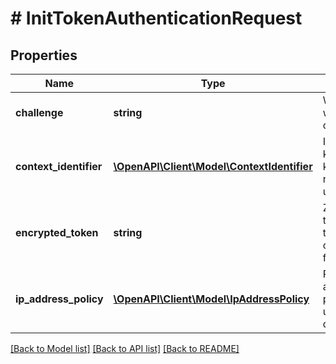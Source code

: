 # # InitTokenAuthenticationRequest

## Properties

Name | Type | Description | Notes
------------ | ------------- | ------------- | -------------
**challenge** | **string** | Wygenerowany wcześniej challenge. |
**context_identifier** | [**\OpenAPI\Client\Model\ContextIdentifier**](ContextIdentifier.md) | Indentyfikator kontekstu do którego następuje uwierzytelnienie. |
**encrypted_token** | **string** | Zaszyfrowany token wraz z timestampem z challenge&#39;a, w formacie &#x60;token|timestamp&#x60;. |
**ip_address_policy** | [**\OpenAPI\Client\Model\IpAddressPolicy**](IpAddressPolicy.md) | Reguła walidacji adresu IP klienta przy każdym użyciu tokena dostępu. | [optional]

[[Back to Model list]](../../README.md#models) [[Back to API list]](../../README.md#endpoints) [[Back to README]](../../README.md)
